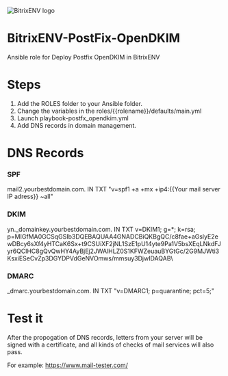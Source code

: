 ![BitrixENV logo](https://79410.selcdn.ru/data.mcart.ru/main/51a/51a9bd78e6e4b1c90c80896353172120/sh.png)

# BitrixENV-PostFix-OpenDKIM
Ansible role for Deploy Postfix OpenDKIM in BitrixENV

# Steps

1. Add the ROLES folder to your Ansible folder.
2. Change the variables in the roles/{{rolename}}/defaults/main.yml
3. Launch playbook-postfx_opendkim.yml
4. Add DNS records in domain management.

# DNS Records

### SPF
mail2.yourbestdomain.com. IN TXT "v=spf1 +a +mx +ip4:{{Your mail server IP adress}} ~all"								 
										 
### DKIM
yn._domainkey.yourbestdomain.com. IN TXT v=DKIM1; g=*; k=rsa; p=MIGfMA0GCSqGSIb3DQEBAQUAA4GNADCBiQKBgQC/c8fae+aGslyE2ewDBcy6sXf4yHTCaK6Sx+t9CSUiXF2jNL1SzE1pU14yte9Pa1V5bsXEqLNkdFJyr6QClHC8gQvQwHY4AyBjEj2JWAlHLZ0S1KFWZeuauBYGtGc/2G9MJWti3KsxiESeCvZp3DGYDPVdGeNVOmws/mmsuy3DjwIDAQAB\

### DMARC
_dmarc.yourbestdomain.com.    IN TXT "v=DMARC1; p=quarantine; pct=5;"


# Test it

After the propogation of DNS records, letters from your server will be signed with a certificate, and all kinds of checks of mail services will also pass.

For example: https://www.mail-tester.com/
